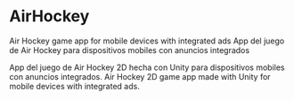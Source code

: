 # AirHockey
Air Hockey game app for mobile devices with integrated ads
App del juego de Air Hockey para dispositivos mobiles con anuncios integrados


App del juego de Air Hockey 2D hecha con Unity para dispositivos mobiles con anuncios integrados.
Air Hockey 2D game app made with Unity for mobile devices with integrated ads.
